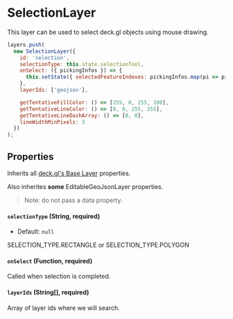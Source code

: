 # SelectionLayer

This layer can be used to select deck.gl objects using mouse drawing.

```js
layers.push(
  new SelectionLayer({
    id: 'selection',
    selectionType: this.state.selectionTool,
    onSelect: ({ pickingInfos }) => {
      this.setState({ selectedFeatureIndexes: pickingInfos.map(pi => pi.index) });
    },
    layerIds: ['geojson'],

    getTentativeFillColor: () => [255, 0, 255, 100],
    getTentativeLineColor: () => [0, 0, 255, 255],
    getTentativeLineDashArray: () => [0, 0],
    lineWidthMinPixels: 3
  })
);
```


## Properties

Inherits all [deck.gl's Base Layer](https://uber.github.io/deck.gl/#/documentation/deckgl-api-reference/layers/layer) properties.

Also inherites **some** EditableGeoJsonLayer properties.

> Note: do not pass a data property.

#### `selectionType` (String, required)

* Default: `null`

SELECTION_TYPE.RECTANGLE or SELECTION_TYPE.POLYGON

#### `onSelect` (Function, required)

Called when selection is completed.

#### `layerIds` (String[], required)

Array of layer ids where we will search.

